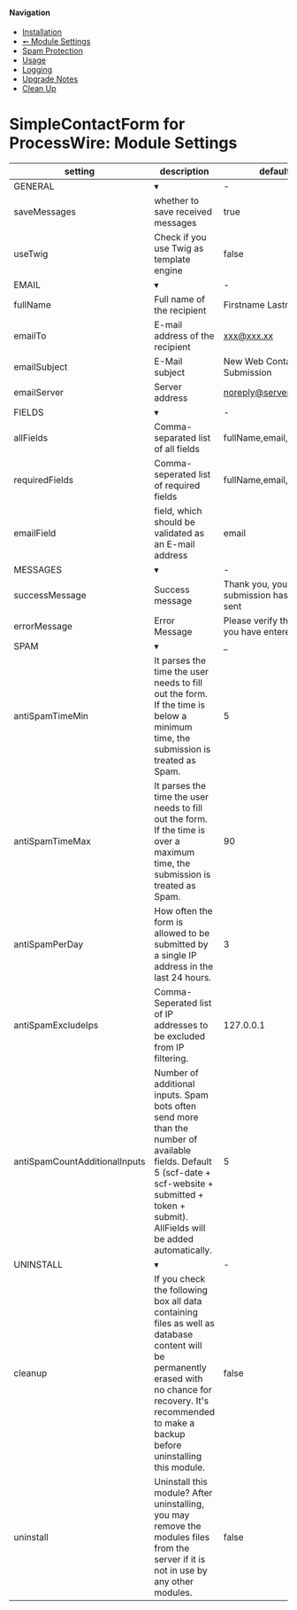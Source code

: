 #### Navigation
- [Installation](installation.md)
- [➻ Module Settings](settings.md)
- [Spam Protection](spam.md)
- [Usage](usage.md)
- [Logging](logging.md)
- [Upgrade Notes](upgrade.md)
- [Clean Up](cleanup.md)


# SimpleContactForm for ProcessWire: Module Settings

| setting                         | description                                                                                                                                                                                                     | default                                  |
| ------------------------------- | --------------------------------------------------------------------------------------------------------------------------------------------------------------------------------------------------------------- | ---------------------------------------- |
| GENERAL                         | &#9662;                                                                                                                                                                                                         | -                                        |
| saveMessages                    | whether to save received messages                                                                                                                                                                               | true                                     |
| useTwig                         | Check if you use Twig as template engine                                                                                                                                                                        | false                                    |
| EMAIL                           | &#9662;                                                                                                                                                                                                         | -                                        |
| fullName                        | Full name of the recipient                                                                                                                                                                                      | Firstname Lastname                       |
| emailTo                         | E-mail address of the recipient                                                                                                                                                                                 | xxx@xxx.xx                               |
| emailSubject                    | E-Mail subject                                                                                                                                                                                                  | New Web Contact Form Submission          |
| emailServer                     | Server address                                                                                                                                                                                                  | noreply@server.com                       |
| FIELDS                          | &#9662;                                                                                                                                                                                                         | -                                        |
| allFields                       | Comma-separated list of all fields                                                                                                                                                                              | fullName,email,message                   |
| requiredFields                  | Comma-seperated list of required fields                                                                                                                                                                         | fullName,email,message                   |
| emailField                      | field, which should be validated as an E-mail address                                                                                                                                                           | email                                    |
| MESSAGES                        | &#9662;                                                                                                                                                                                                         | -                                        |
| successMessage                  | Success message                                                                                                                                                                                                 | Thank you, your submission has been sent |
| errorMessage                    | Error Message                                                                                                                                                                                                   | Please verify the data you have entered  |
| SPAM                            | &#9662;                                                                                                                                                                                                         | _                                        |
| antiSpamTimeMin                 | It parses the time the user needs to fill out the form.  If the time is below a minimum time, the submission is treated as Spam.                                                                                | 5                                        |
| antiSpamTimeMax                 | It parses the time the user needs to fill out the form.  If the time is over a maximum time, the submission is treated as Spam.                                                                                 | 90                                       |
| antiSpamPerDay                  | How often the form is allowed to be submitted by a single IP address in the last 24 hours.                                                                                                                      | 3                                        |
| antiSpamExcludeIps              | Comma-Seperated list of IP addresses to be excluded from IP filtering.                                                                                                                                          | 127.0.0.1                                |
| antiSpamCountAdditionalInputs   | Number of additional inputs. Spam bots often send more than the number of available fields. Default 5 (scf-date + scf-website + submitted + token + submit). AllFields will be added automatically.             | 5                                        |
| UNINSTALL                       | &#9662;                                                                                                                                                                                                         | -                                        |
| cleanup                         | If you check the following box all data containing files as well as database content will be permanently erased with no chance for recovery. It's recommended to make a backup before uninstalling this module. | false                                    |
| uninstall                       | Uninstall this module? After uninstalling, you may remove the modules files from the server if it is not in use by any other modules.                                                                           | false                                    |

